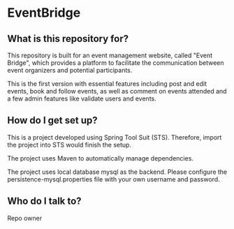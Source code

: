 # EventBridge

## What is this repository for?
This repository is built for an event management website, called "Event Bridge", which provides a platform to facilitate the communication between event organizers and potential participants.

This is the first version with essential features including post and edit events, book and follow events, as well as comment on events attended and a few admin features like validate users and events.

## How do I get set up?
This is a project developed using Spring Tool Suit (STS). Therefore, import the project into STS would finish the setup.

The project uses Maven to automatically manage dependencies.

The project uses local database mysql as the backend. Please configure the persistence-mysql.properties file with your own username and password.

## Who do I talk to?
Repo owner

